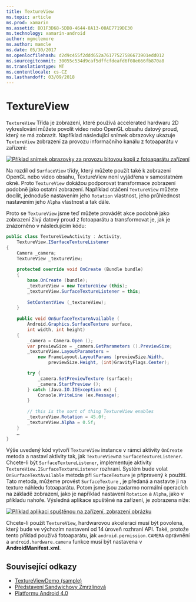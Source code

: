 ```yaml
---
title: TextureView
ms.topic: article
ms.prod: xamarin
ms.assetid: DD1F3D68-5DD8-4644-8A13-08AE7719DE30
ms.technology: xamarin-android
author: mgmclemore
ms.author: mamcle
ms.date: 05/30/2017
ms.openlocfilehash: d2d9c455f2ddd652a76177527586673901edd012
ms.sourcegitcommit: 30055c534d9caf5dffcfdeafd6f08e666fb870a8
ms.translationtype: MT
ms.contentlocale: cs-CZ
ms.lasthandoff: 03/09/2018
---
```

# <a name="textureview"></a>TextureView

`TextureView` Třída je zobrazení, které používá accelerated hardwaru 2D vykreslování můžete povolit video nebo OpenGL obsahu datový proud, který se má zobrazit. Například následující snímek obrazovky ukazuje `TextureView` zobrazení za provozu informačního kanálu z fotoaparátu v zařízení:

[![Příklad snímek obrazovky za provozu bitovou kopii z fotoaparátu zařízení](texture-view-images/22-textureviewcamera.png)](texture-view-images/22-textureviewcamera.png#lightbox)

Na rozdíl od `SurfaceView` třídy, který můžete použít také k zobrazení OpenGL nebo video obsahu, TextureView není vyjádřena v samostatném okně.
Proto `TextureView` dokážou podporovat transformace zobrazení podobně jako ostatní zobrazení. Například otáčení `TextureView` můžete docílit, jednoduše nastavením jeho `Rotation` vlastnost, jeho průhlednost nastavením jeho `Alpha` vlastnost a tak dále.

Proto se `TextureView` jsme teď můžete provádět akce podobně jako zobrazení živý datový proud z fotoaparátu a transformovat je, jak je znázorněno v následujícím kódu:

```csharp
public class TextureViewActivity : Activity,
    TextureView.ISurfaceTextureListener
{
    Camera _camera;
    TextureView _textureView;
       
    protected override void OnCreate (Bundle bundle)
    {
        base.OnCreate (bundle);
        _textureView = new TextureView (this);
        _textureView.SurfaceTextureListener = this;
           
        SetContentView (_textureView);
    }
       
    public void OnSurfaceTextureAvailable (
        Android.Graphics.SurfaceTexture surface,
        int width, int height)
    {
        _camera = Camera.Open ();
        var previewSize = _camera.GetParameters ().PreviewSize;
        _textureView.LayoutParameters =
            new FrameLayout.LayoutParams (previewSize.Width,
                previewSize.Height, (int)GravityFlags.Center);

        try {
            _camera.SetPreviewTexture (surface);
            _camera.StartPreview ();
        } catch (Java.IO.IOException ex) {
            Console.WriteLine (ex.Message);
        }
           
        // this is the sort of thing TextureView enables
        _textureView.Rotation = 45.0f;
        _textureView.Alpha = 0.5f;
    }
    …
}
```

Výše uvedený kód vytvoří `TextureView` instance v rámci aktivity `OnCreate` metoda a nastaví aktivity tak, jak `TextureView`na `SurfaceTextureListener`. Chcete-li být `SurfaceTextureListener`, implementuje aktivity `TextureView.ISurfaceTextureListener` rozhraní. Systém bude volat `OnSurfaceTextAvailable` metoda při `SurfaceTexture` je připravený k použití. Tato metoda, můžeme provést `SurfaceTexture` , je předaná a nastavte ji na texture náhledu fotoaparátu. Potom jsme jsou zadarmo normální operacích na základě zobrazení, jako je například nastavení `Rotation` a `Alpha`, jako v příkladu nahoře. Výsledná aplikace spuštěné na zařízení, je zobrazena níže:

[![Příklad aplikaci spuštěnou na zařízení, zobrazení obrázku](texture-view-images/17-textureviewdemo.png)](texture-view-images/17-textureviewdemo.png#lightbox)

Chcete-li použít `TextureView`, hardwarovou akceleraci musí být povolena, který bude ve výchozím nastavení od 14 úroveň rozhraní API. Také, protože tento příklad používá fotoaparátu, jak `android.permission.CAMERA` oprávnění a `android.hardware.camera` funkce musí být nastavena v **AndroidManifest.xml**.



## <a name="related-links"></a>Související odkazy

- [TextureViewDemo (sample)](https://developer.xamarin.com/samples/monodroid/TextureViewDemo/)
- [Představení Sandwichovy Zmrzlinová](http://www.android.com/about/ice-cream-sandwich/)
- [Platformu Android 4.0](http://developer.android.com/sdk/android-4.0.html)
